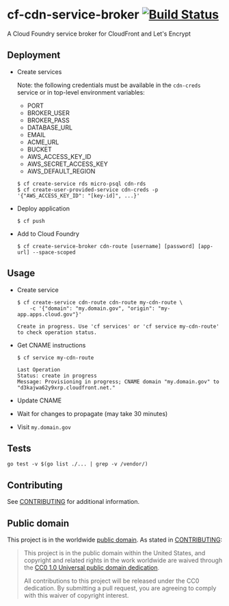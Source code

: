 # cf-cdn-service-broker [![Build Status](https://travis-ci.org/18F/cf-cdn-service-broker.svg?branch=master)](https://travis-ci.org/18F/cf-cdn-service-broker)

A Cloud Foundry service broker for CloudFront and Let's Encrypt

## Deployment

* Create services

    Note: the following credentials must be available in the `cdn-creds` service or in top-level environment variables:

    * PORT
    * BROKER_USER
    * BROKER_PASS
    * DATABASE_URL
    * EMAIL
    * ACME_URL
    * BUCKET
    * AWS_ACCESS_KEY_ID
    * AWS_SECRET_ACCESS_KEY
    * AWS_DEFAULT_REGION

    ```
    $ cf create-service rds micro-psql cdn-rds
    $ cf create-user-provided-service cdn-creds -p '{"AWS_ACCESS_KEY_ID": "[key-id]", ...}'
    ```

* Deploy application

    ```
    $ cf push
    ```

* Add to Cloud Foundry

    ```
    $ cf create-service-broker cdn-route [username] [password] [app-url] --space-scoped
    ```

## Usage

* Create service

    ```
    $ cf create-service cdn-route cdn-route my-cdn-route \
        -c '{"domain": "my.domain.gov", "origin": "my-app.apps.cloud.gov"}'

    Create in progress. Use 'cf services' or 'cf service my-cdn-route' to check operation status.
    ```

* Get CNAME instructions

    ```
    $ cf service my-cdn-route

    Last Operation
    Status: create in progress
    Message: Provisioning in progress; CNAME domain "my.domain.gov" to "d3kajwa62y9xrp.cloudfront.net."
    ```

* Update CNAME

* Wait for changes to propagate (may take 30 minutes)

* Visit `my.domain.gov`

## Tests

```
go test -v $(go list ./... | grep -v /vendor/)
```

## Contributing

See [CONTRIBUTING](CONTRIBUTING.md) for additional information.

## Public domain

This project is in the worldwide [public domain](LICENSE.md). As stated in [CONTRIBUTING](CONTRIBUTING.md):

> This project is in the public domain within the United States, and copyright and related rights in the work worldwide are waived through the [CC0 1.0 Universal public domain dedication](https://creativecommons.org/publicdomain/zero/1.0/).
>
> All contributions to this project will be released under the CC0 dedication. By submitting a pull request, you are agreeing to comply with this waiver of copyright interest.
